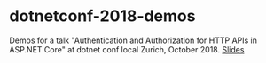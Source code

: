 # dotnetconf-2018-demos

Demos for a talk "Authentication and Authorization for HTTP APIs in ASP.NET Core" at dotnet conf local Zurich, October 2018. [Slides](https://filipw.github.io/dotnetconf-local-2018)
